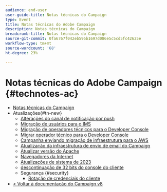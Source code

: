 ```yaml
---
audience: end-user
user-guide-title: Notas técnicas do Campaign
type: Event
title: Notas técnicas do Adobe Campaign
description: Notas técnicas do Campaign
breadcrumb-title: Notas técnicas do Campaign
source-git-commit: 0fa6767f042eb595b1697d086e5c5cd5fc42625e
workflow-type: tm+mt
source-wordcount: '68'
ht-degree: 23%

---
```



# Notas técnicas do Adobe Campaign {#technotes-ac}

+ [Notas técnicas do Campaign](technotes-home.md)
+ Atualizações{#tn-new}
   + [Alterações do canal de notificação por push](upgrades/push-technote.md)
   + [Migração de usuários para o IMS](upgrades/migrate-users-to-ims.md)
   + [Migração de operadores técnicos para o Developer Console](upgrades/ims-migration.md)
   + [Migrar operador técnico para o Developer Console](upgrades/ims-migration-old.md)
   + [Campanha enviando migração de infraestrutura para o AWS](upgrades/migrate-to-aws.md)
   + [Atualização da infraestrutura de envio de email do Campaign](upgrades/upgrade-to-aws.md)
   + [Atualizar versão do Apache](upgrades/apache.md)
   + [Navegadores da Internet](upgrades/browsers.md)
   + [Atualizações de sistema de 2023](upgrades/tech-stack-upgrade.md)
   + [descontinuação de 32 bits do console do cliente](upgrades/console.md)
   + Segurança {#security}
      + [Rotação de credenciais do cliente](security/credential-rotation-guide.md)
+ [&lt; Voltar à documentação do Campaign v8](https://experienceleague.adobe.com/pt-br/docs/campaign/campaign-v8/campaign-home)
